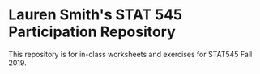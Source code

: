 # Lauren Smith's STAT 545 Participation Repository

This repository is for in-class worksheets and exercises for STAT545 Fall 2019.
